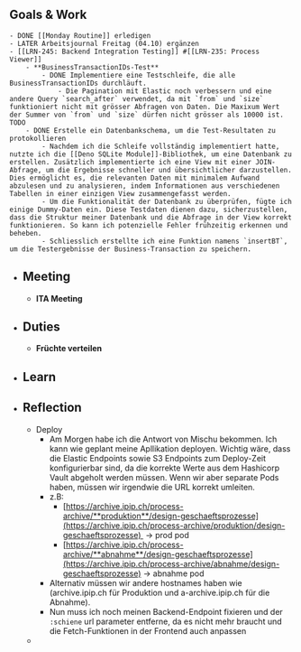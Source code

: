 ## Goals & Work
	- DONE [[Monday Routine]] erledigen
	- LATER Arbeitsjournal Freitag (04.10) ergänzen
	- [[LRN-245: Backend Integration Testing]] #[[LRN-235: Process Viewer]]
		- **BusinessTransactionIDs-Test**
			- DONE Implementiere eine Testschleife, die alle BusinessTransactionIDs durchläuft.
				- Die Pagination mit Elastic noch verbessern und eine andere Query `search_after` verwendet, da mit `from` und `size` funktioniert nicht mit grösser Abfragen von Daten. Die Maxixum Wert der Summer von `from` und `size` dürfen nicht grösser als 10000 ist. TODO
		- DONE Erstelle ein Datenbankschema, um die Test-Resultaten zu protokollieren
			- Nachdem ich die Schleife vollständig implementiert hatte, nutzte ich die [[Deno SQLite Module]]-Bibliothek, um eine Datenbank zu erstellen. Zusätzlich implementierte ich eine View mit einer JOIN-Abfrage, um die Ergebnisse schneller und übersichtlicher darzustellen. Dies ermöglicht es, die relevanten Daten mit minimalem Aufwand abzulesen und zu analysieren, indem Informationen aus verschiedenen Tabellen in einer einzigen View zusammengefasst werden.
			- Um die Funktionalität der Datenbank zu überprüfen, fügte ich einige Dummy-Daten ein. Diese Testdaten dienen dazu, sicherzustellen, dass die Struktur meiner Datenbank und die Abfrage in der View korrekt funktionieren. So kann ich potenzielle Fehler frühzeitig erkennen und beheben.
			- Schliesslich erstellte ich eine Funktion namens `insertBT`, um die Testergebnisse der Business-Transaction zu speichern.
- ## Meeting
	- **ITA Meeting**
- ## Duties
	- **Früchte verteilen**
- ## Learn
- ## Reflection
	- Deploy
		- Am Morgen habe ich die Antwort von Mischu bekommen. Ich kann wie geplant meine Apllikation deployen. Wichtig wäre, dass die Elastic Endpoints sowie S3 Endpoints zum Deploy-Zeit konfigurierbar sind, da die korrekte Werte aus dem Hashicorp Vault abgeholt werden müssen. Wenn wir aber separate Pods haben, müssen wir irgendwie die URL korrekt umleiten.
		- z.B:
			- [https://archive.ipip.ch/process-archive/**produktion**/design-geschaeftsprozesse](https://archive.ipip.ch/process-archive/produktion/design-geschaeftsprozesse)  -> prod pod
			- [https://archive.ipip.ch/process-archive/**abnahme**/design-geschaeftsprozesse](https://archive.ipip.ch/process-archive/abnahme/design-geschaeftsprozesse)
			  -> abnahme pod
		- Alternativ müssen wir andere hostnames haben wie (archive.ipip.ch für Produktion und a-archive.ipip.ch für die Abnahme).
		- Nun muss ich noch meinen Backend-Endpoint fixieren und der `:schiene` url parameter entferne, da es nicht mehr braucht und die Fetch-Funktionen in der Frontend auch anpassen
	-